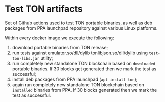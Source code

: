 # Test TON artifacts
Set of Github actions used to test TON portable binaries, as well as deb packages from PPA launchpad repository against various Linux platforms.

Within every docker image we execute the following:

1. download portable binaries from TON release;
2. run tests against emulator.so/dll/dylib tonlibjson.so/dll/dylib using `test-ton-libs.jar` utility;
3. run completely new standalone TON blockchain based on `downloaded` portable binaries. If 30 blocks get generated then we mark the test as successful;
4. install deb packages from PPA launchpad (`apt install ton`);
3. again run completely new standalone TON blockchain based on `installed` binaries from PPA. If 30 blocks generated then we mark the test as successful.